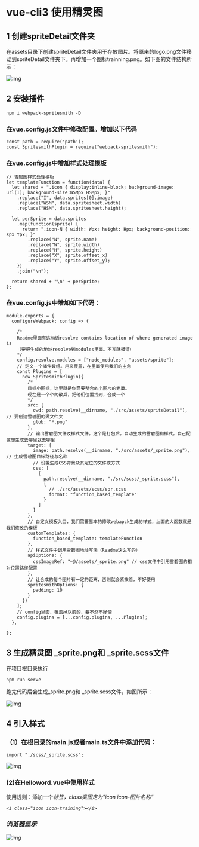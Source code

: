 # vue-cli3 使用精灵图

## 1  创建spriteDetail文件夹

在assets目录下创建spriteDetail文件夹用于存放图片。将原来的logo.png文件移动到spriteDetail文件夹下。再增加一个图标trainning.png。如下图的文件结构所示：

![img](https://github.com/Kidd-Ye/Kidd.github.io/blob/master/img/sprite/docStru.png)


## 2  安装插件

```
npm i webpack-spritesmith -D
```

### 在vue.config.js文件中修改配置。增加以下代码

```
const path = require('path');
const SpritesmithPlugin = require("webpack-spritesmith");

```

### 在vue.config.js中增加样式处理模板

```
// 雪碧图样式处理模板
let templateFunction = function(data) {
  let shared = ".icon { display:inline-block; background-image: url(I); background-size:WSMpx HSMpx; }"
    .replace("I", data.sprites[0].image)
    .replace("WSM", data.spritesheet.width)
    .replace("HSM", data.spritesheet.height);

  let perSprite = data.sprites
    .map(function(sprite) {
      return ".icon-N { width: Wpx; height: Hpx; background-position: Xpx Ypx; }"
        .replace("N", sprite.name)
        .replace("W", sprite.width)
        .replace("H", sprite.height)
        .replace("X", sprite.offset_x)
        .replace("Y", sprite.offset_y);
    })
    .join("\n");

  return shared + "\n" + perSprite;
};
```

### 在vue.config.js中增加如下代码：

```
module.exports = {
  configureWebpack: config => {

    /*
    Readme里面有这句话resolve contains location of where generated image is
    （要把生成的地址resolve到modules里面。不写就报错）
    */
    config.resolve.modules = ["node_modules", "assets/sprite"];
    // 定义一个插件数组。用来覆盖，在里面使用我们的主角
    const Plugins = [
      new SpritesmithPlugin({
        /*
        目标小图标，这里就是你需要整合的小图片的老巢。
        现在是一个个的散兵，把他们位置找到，合成一个
        */
        src: {
          cwd: path.resolve(__dirname, "./src/assets/spriteDetail"), // 要创建雪碧图的源文件夹
          glob: "*.png"
        },
        // 输出雪碧图文件及样式文件，这个是打包后，自动生成的雪碧图和样式，自己配置想生成去哪里就去哪里
        target: {
          image: path.resolve(__dirname, "./src/assets/_sprite.png"), // 生成雪碧图目标路径与名称
          // 设置生成CSS背景及其定位的文件或方式
          css: [
            [
              path.resolve(__dirname, "./src/scss/_sprite.scss"),
              {
                // ./src/assets/scss/spr.scss
                format: "function_based_template"
              }
            ]
          ]
        },
        // 自定义模板入口，我们需要基本的修改webapck生成的样式，上面的大函数就是我们修改的模板
        customTemplates: {
          function_based_template: templateFunction
        },
        // 样式文件中调用雪碧图地址写法（Readme这么写的）
        apiOptions: {
          cssImageRef: "~@/assets/_sprite.png" // css文件中引用雪碧图的相对位置路径配置
        },
        // 让合成的每个图片有一定的距离，否则就会紧挨着，不好使用
        spritesmithOptions: {
          padding: 10
        }
      })
    ];
    // config里面，覆盖掉以前的，要不然不好使
    config.plugins = [...config.plugins, ...Plugins];
  },

};

```

## 3  生成精灵图 _sprite.png和 _sprite.scss文件

在项目根目录执行

```
npm run serve
```

跑完代码后会生成_sprite.png和 _sprite.scss文件，如图所示：

![img](https://github.com/Kidd-Ye/Kidd.github.io/blob/master/img/sprite/createFile.png)

## 4  引入样式

### （1）在根目录的main.js或者main.ts文件中添加代码：

```
import "./scss/_sprite.scss";
```

![img](https://github.com/Kidd-Ye/Kidd.github.io/blob/master/img/sprite/importScss.jpg)

###  (2)在Helloword.vue中使用样式

使用规则：添加一个<i>标签，class类固定为”icon icon-图片名称“

```
<i class="icon icon-training"></i>

```

###  浏览器显示

![img](https://github.com/Kidd-Ye/Kidd.github.io/blob/master/img/sprite/browser.jpg)








